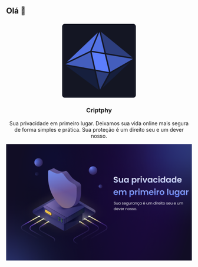 ## Olá 👋

<h3 align="center">
	<img src="assets\Logo.png" width="200" height="200" alt="Logo"/><br/>
	<br/>
	Criptphy
</h3>

<p align="center" textaling="center">
	Sua privacidade em primeiro lugar. Deixamos sua vida online mais segura de forma simples e prática.
	Sua proteção é um direito seu e um dever nosso.
</p>
	
<p align="center">
  <img src="assets\Cover.png" alt="Banner"/>
</p>
